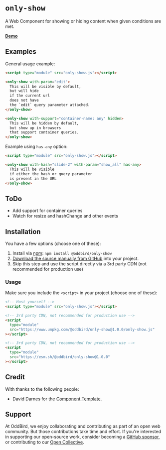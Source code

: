 # `only-show`

A Web Component
for showing or hiding content
when given conditions are met.

**[Demo](https://oddbird.github.io/only-show/demo.html)**

## Examples

General usage example:

```html
<script type="module" src="only-show.js"></script>

<only-show with-param="edit">
  This will be visible by default,
  but will hide
  if the current url
  does not have
  the `edit` query parameter attached.
</only-show>

<only-show with-support="container-name: any" hidden>
  This will be hidden by default,
  but show up in browsers
  that support container queries.
</only-show>
```

Example using `has-any` option:

```html
<script type="module" src="only-show.js"></script>

<only-show with-hash="slide-2" with-param="show_all" has-any>
  This will be visible
  if either the hash or query parameter
  is present in the URL
</only-show>
```

## ToDo

- Add support for container queries
- Watch for resize and hashChange and other events

## Installation

You have a few options (choose one of these):

1. Install via [npm](https://www.npmjs.com/package/@oddbird/only-show): `npm install @oddbird/only-show`
1. [Download the source manually from GitHub](https://github.com/oddbird/only-show/releases) into your project.
1. Skip this step and use the script directly via a 3rd party CDN (not recommended for production use)

### Usage

Make sure you include the `<script>` in your project (choose one of these):

```html
<!-- Host yourself -->
<script type="module" src="only-show.js"></script>
```

```html
<!-- 3rd party CDN, not recommended for production use -->
<script
  type="module"
  src="https://www.unpkg.com/@oddbird/only-show@1.0.0/only-show.js"
></script>
```

```html
<!-- 3rd party CDN, not recommended for production use -->
<script
  type="module"
  src="https://esm.sh/@oddbird/only-show@1.0.0"
></script>
```

## Credit

With thanks to the following people:

- David Darnes for the [Component Template](https://github.com/daviddarnes/component-template).

## Support

At OddBird,
we enjoy collaborating and contributing
as part of an open web community.
But those contributions take time and effort.
If you're interested in supporting our
open-source work,
consider becoming a
[GitHub sponsor](https://github.com/sponsors/oddbird),
or contributing to our
[Open Collective](https://opencollective.com/oddbird-open-source).
